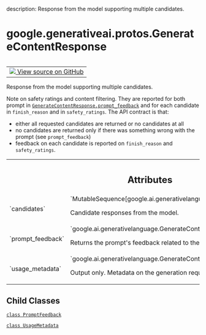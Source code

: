 description: Response from the model supporting multiple candidates.

<div itemscope itemtype="http://developers.google.com/ReferenceObject">
<meta itemprop="name" content="google.generativeai.protos.GenerateContentResponse" />
<meta itemprop="path" content="Stable" />
<meta itemprop="property" content="PromptFeedback"/>
<meta itemprop="property" content="UsageMetadata"/>
</div>

# google.generativeai.protos.GenerateContentResponse

<!-- Insert buttons and diff -->

<table class="tfo-notebook-buttons tfo-api nocontent" align="left">
<td>
  <a target="_blank" href="https://github.com/googleapis/google-cloud-python/tree/main/packages/google-ai-generativelanguage/google/ai/generativelanguage_v1beta/types/generative_service.py#L383-L503">
    <img src="https://www.tensorflow.org/images/GitHub-Mark-32px.png" />
    View source on GitHub
  </a>
</td>
</table>



Response from the model supporting multiple candidates.

<!-- Placeholder for "Used in" -->

Note on safety ratings and content filtering. They are reported for
both prompt in <a href="../../../google/generativeai/protos/GenerateContentResponse.md#prompt_feedback"><code>GenerateContentResponse.prompt_feedback</code></a> and for
each candidate in ``finish_reason`` and in ``safety_ratings``. The
API contract is that:

-  either all requested candidates are returned or no candidates at
   all
-  no candidates are returned only if there was something wrong with
   the prompt (see ``prompt_feedback``)
-  feedback on each candidate is reported on ``finish_reason`` and
   ``safety_ratings``.



<!-- Tabular view -->
 <table class="responsive fixed orange">
<colgroup><col width="214px"><col></colgroup>
<tr><th colspan="2"><h2 class="add-link">Attributes</h2></th></tr>

<tr>
<td>
`candidates`<a id="candidates"></a>
</td>
<td>
`MutableSequence[google.ai.generativelanguage.Candidate]`

Candidate responses from the model.
</td>
</tr><tr>
<td>
`prompt_feedback`<a id="prompt_feedback"></a>
</td>
<td>
`google.ai.generativelanguage.GenerateContentResponse.PromptFeedback`

Returns the prompt's feedback related to the
content filters.
</td>
</tr><tr>
<td>
`usage_metadata`<a id="usage_metadata"></a>
</td>
<td>
`google.ai.generativelanguage.GenerateContentResponse.UsageMetadata`

Output only. Metadata on the generation
requests' token usage.
</td>
</tr>
</table>



## Child Classes
[`class PromptFeedback`](../../../google/generativeai/protos/GenerateContentResponse/PromptFeedback.md)

[`class UsageMetadata`](../../../google/generativeai/protos/GenerateContentResponse/UsageMetadata.md)


